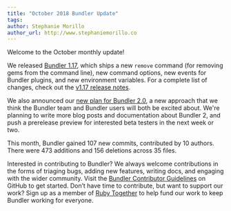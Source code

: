 ```yaml
---
title: "October 2018 Bundler Update"
tags:
author: Stephanie Morillo
author_url: http://www.stephaniemorillo.co
---
```


Welcome to the October monthly update!

We released [Bundler 1.17](https://bundler.io/blog/2018/10/25/announcing-bundler-1-17-0.html), which ships a new `remove` command (for removing gems from the command line), new command options, new events for Bundler plugins, and new environment variables. For a complete list of changes, check out the [v1.17 release notes](https://bundler.io/v1.17/whats_new.html).

We also announced our [new plan for Bundler 2.0](https://bundler.io/blog/2018/11/04/an-update-on-bundler-2.html), a new approach that we think the Bundler team and Bundler users will both be excited about. We're planning to write more blog posts and documentation about Bundler 2, and push a prerelease preview for interested beta testers in the next week or two.

This month, Bundler gained 107 new commits, contributed by 10 authors. There were 473 additions and 156 deletions across 35 files.

Interested in contributing to Bundler? We always welcome contributions in the forms of triaging bugs, adding new features, writing docs, and engaging with the wider community. Visit the [Bundler Contributor Guidelines](/doc/readme.html) on GitHub to get started. Don’t have time to contribute, but want to support our work? Sign up as a member of [Ruby Together](https://rubytogether.org/) to help fund our work to keep Bundler working for everyone.
